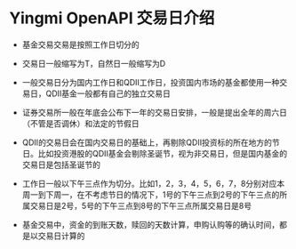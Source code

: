 Yingmi OpenAPI 交易日介绍
=================================

* 基金交易交易是按照工作日切分的
    
* 交易日一般缩写为T，自然日一般缩写为D    

* 一般交易日分为国内工作日和QDII工作日，投资国内市场的基金都使用一种交易日，QDII基金一般都有自己的独立交易日

* 证券交易所一般在年底会公布下一年的交易日安排，一般是提出全年的周六日（不管是否调休）和法定的节假日

* QDII的交易日会在国内交易日的基础上，再剔除QDII投资标的所在地方的节日。比如投资港股的QDII基金会剔除圣诞节，视为非交易日，但是国内基金的交易日是包括圣诞节的

* 工作日一般以下午三点作为切分。比如1，2，3，4，5，6，7，8分别对应本周一到下周一，在不考虑节日的情况下，1号的下午三点到2号的下午三点的所属交易日是2号，5号的下午三点到8号的下午三点所属交易日是8号

* 基金交易中，资金的到账天数，赎回的天数计算，申购认购等的确认时间，都是以交易日计算的


 

